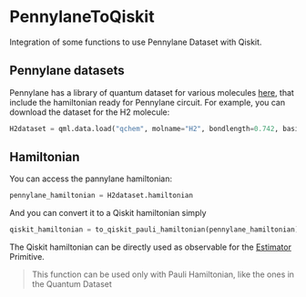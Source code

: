 # PennylaneToQiskit
Integration of some functions to use Pennylane Dataset with Qiskit.

## Pennylane datasets
Pennylane has a library of quantum dataset for various molecules [here](https://pennylane.ai/datasets/), that include the hamiltonian ready for Pennylane circuit. 
For example, you can download the dataset for the H2 molecule:
```python
H2dataset = qml.data.load("qchem", molname="H2", bondlength=0.742, basis="STO-3G")[0]
```
## Hamiltonian
You can access the pannylane hamiltonian:
```python
pennylane_hamiltonian = H2dataset.hamiltonian
```

And you can convert it to a Qiskit hamiltonian simply
```python
qiskit_hamiltonian = to_qiskit_pauli_hamiltonian(pennylane_hamiltonian)
```
The Qiskit hamiltonian can be directly used as observable for the [Estimator](https://qiskit.org/ecosystem/ibm-runtime/stubs/qiskit_ibm_runtime.Estimator.html) Primitive.

> This function can be used only with Pauli Hamiltonian, like the ones in the Quantum Dataset

